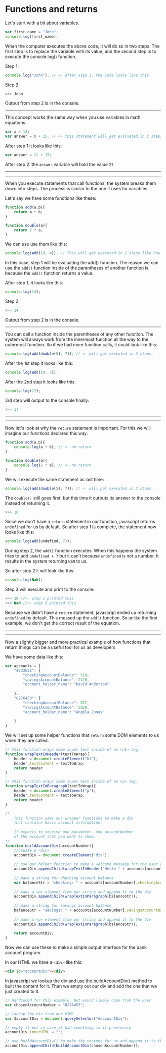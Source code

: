 # Functions and returns


Let's start with a bit about variables.

```javascript
var first_name = "John";
console.log(first_name);
```
When the computer executes the above code, it will do so in two steps. The first step is to replace the variable with its value, and the second step is to execute the console.log() function.

Step 1:

```javascript
console.log("John"); // <- after step 1, the code looks like this
```
Step 2:
```javascript
>>> John
```
Output from step 2 is in the console.

---

This concept works the same way when you use variables in math equations:

```javascript
var x = 12;
var answer = x + 15; // <- this statement will get evaluated in 2 steps
```
After step 1 it looks like this:
```javascript
var answer = 12 + 15; 
```
After step 2: the ```answer``` variable will hold the value ```27```.

---
---

When you execute statements that call functions, the system breaks them down into steps. The process is similar to the one it uses for variables.

Let's say we have some functions like these:

```javascript
function add(a,b){
	return a + b;
}

function double(a){
	return 2 * a;
}
```
We can use use them like this:
```javascript
console.log(add(10, 4)); // This will get executed in 2 steps like how the variables did.
```
In this case, step 1 will be evaluating the add() function. The reason we can use the ```add()``` function inside of the parentheses of another function is because the `add()` function returns a value.

After step 1, it looks like this:
```javascript
console.log(14);
```
Step 2:
```javascript
>>> 14
```
Output from step 2 is in the console.

---

You can call a function inside the parentheses of any other function. The system will always work from the innermost function all the way to the outermost function. So if we had more function calls, it could look like this:


```javascript
console.log(add(double(5), 7)); // <- will get executed in 3 steps.
```
After the 1st step  it looks like this:
```javascript
console.log(add(10, 7));
```
After the 2nd step  it looks like this:
```javascript
console.log(17); 
```
3rd step will output to the console finally:
```javascript
>>> 17
```

---
---

Now let's look at why the ```return``` statement is important. For this we will imagine our functions declared this way:
```javascript
function add(a,b){
	console.log(a + b); // <- no return
}

function double(a){
	console.log(2 * a); // <- no return
}
```
We will execute the same statement as last time:
```javascript
console.log(add(double(5), 7)); // <- will get executed in 3 steps.
```
The ```double()``` still goes first, but this time it outputs its answer to the console instead of returning it.
```javascript
>>> 10
```
Since we don't have a ```return``` statement in our function, javascript returns ```undefined``` for us by default. So after step 1 is complete, the statement now looks like this:

```javascript
console.log(add(undefind, 7)); 
```
During step 2, the ```add()``` function executes. When this happens the system tries to add ```undefined + 7``` but it can't because ```undefined``` is not a number. It results in the system returning ```NaN``` to us.

So after step 2 it will look like this:
```javascript
console.log(NaN);
```
Step 3 will execute and print to the console:
```javascript
>>> 10 //<- step 1 printed this
>>> NaN //<- step 3 printed this
```

Because we didn't have a ```return``` statement, javascript ended up returning ```undefined``` by default. This messed up the ```add()``` function. So unlike the first example, we don't get the correct result of the equation. 

---
---

Now a slightly bigger and more practical example of how functions that return things can be a useful tool for us as developers.

We have some data like this:
```javascript
var accounts = {
	"4733632": {
    	"checkingAccountBalance": 510,
        "savingsAccountBalance": 2170,
        "account_holder_name": "David Anderson"
        
    },
    "8276453": {
    	"checkingAccountBalance": 872,
        "savingsAccountBalance": 5928,
        "account_holder_name": "Angela Jones"
        
    }
}
```
We will set up some helper functions that `return` some DOM elements to us when they are called. 
```javascript
// this function wraps some input text inside of an <h1> tag.
function wrapTextInHeader(textToWrap){
	header = document.createElement("h1");
    header.textContent = textToWrap;
	return header
}

// this function wraps some input text inside of an <p> tag.
function wrapTextInParagraph(textToWrap){
	header = document.createElement("p");
    header.textContent = textToWrap;
	return header
}

/*
	This function uses our wrapper functions to make a div
	that contains basic account information.
	
	It expects to receive one parameter, the accountNumber
	of the account that you want to show.
*/
function buildAccountDiv(accountNumber){
	//create a <div>
	accountDiv = document.createElement("div");
	
	// use our helper function to make a welcome message for the user and append it to the div
	accountDiv.appendChild(wrapTextInHeader("Hello " + accounts[accountNumber].name));
	
	// make a string for checking account balance
	var balanceStr = "checking: " + accounts[accountNumber].checkingAccountBalance;
	
	// make a <p> element from our string and append it to the div
	accountDiv.appendChild(wrapTextInParagraph(balanceStr));
	
	// make a string for savings account balance
	balanceStr = "savings: " + accounts[accountNumber].savingsAccountBalance;
	
	// make a <p> element from our string and append it to the div
	accountDiv.appendChild(wrapTextInParagraph(balanceStr));
	
	return accountDiv;
}
```
Now we can use these to make a simple output interface for the bank account program.

In our HTML we have a `<div>` like this:
```html
<div id="accountDiv"></div>
```

In javascript we lookup the div and use the buildAccountDiv() method to built the content for it.
Then we empty out our div and add the one that we just created to it.
```javascript
// Hardcoded for this example. But would likely come from the user.
var chosenAccountNumber = "8276453";

// lookup the div from our HTML
var $accountDiv = document.querySelector("#accountDiv");

// empty it out in case it had something in it previously
accountDiv.innerHTML = "";

// use buildAccountDiv() to make the content for us and append it to the accountDiv in the HTML.
accountDiv.appendChild(buildAccountDiv(chosenAccountNumber));
```






